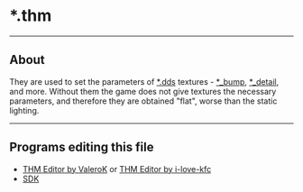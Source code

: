 # *.thm

___

## About

They are used to set the parameters of [*.dds](dds.md) textures - [*_bump](bump.md), [*_detail](detail-map.md), and more. Without them the game does not give textures the necessary parameters, and therefore they are obtained "flat", worse than the static lighting.

___

## Programs editing this file

- [THM Editor by ValeroK](../../../modding-tools/textures/thm-editor-by-valerok.md) or [THM Editor by i-love-kfc](../../../modding-tools/textures/thm-editor-by-i-love-kfc.md)
- [SDK](../../../modding-tools/sdk/README.md)
